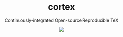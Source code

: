 <h1 align="center">
  cortex
</h1>
<p align="center">
  Continuously-integrated Open-source Reproducible TeX
</p>
<p align="center">
  <a href="https://travis-ci.org/rodluger/cortex/">
    <img src="https://img.shields.io/travis/rodluger/cortex/master.svg"/>
  </a>
</p>
